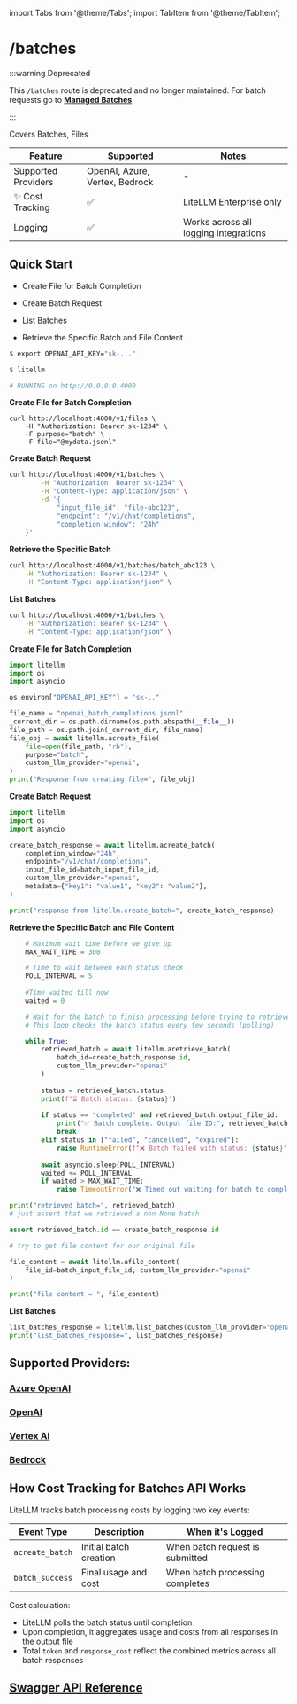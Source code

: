 import Tabs from '@theme/Tabs';
import TabItem from '@theme/TabItem';

# /batches

:::warning Deprecated

This `/batches` route is deprecated and no longer maintained. For batch requests go to **[Managed Batches](/docs/proxy/managed_batches)**

:::

Covers Batches, Files

| Feature | Supported | Notes | 
|-------|-------|-------|
| Supported Providers | OpenAI, Azure, Vertex, Bedrock | - |
| ✨ Cost Tracking | ✅ | LiteLLM Enterprise only |
| Logging | ✅ | Works across all logging integrations |

## Quick Start 

- Create File for Batch Completion

- Create Batch Request

- List Batches

- Retrieve the Specific Batch and File Content


<Tabs>
<TabItem value="proxy" label="LiteLLM PROXY Server">

```bash
$ export OPENAI_API_KEY="sk-..."

$ litellm

# RUNNING on http://0.0.0.0:4000
```

**Create File for Batch Completion**

```shell
curl http://localhost:4000/v1/files \
    -H "Authorization: Bearer sk-1234" \
    -F purpose="batch" \
    -F file="@mydata.jsonl"
```

**Create Batch Request**

```bash
curl http://localhost:4000/v1/batches \
        -H "Authorization: Bearer sk-1234" \
        -H "Content-Type: application/json" \
        -d '{
            "input_file_id": "file-abc123",
            "endpoint": "/v1/chat/completions",
            "completion_window": "24h"
    }'
```

**Retrieve the Specific Batch**

```bash
curl http://localhost:4000/v1/batches/batch_abc123 \
    -H "Authorization: Bearer sk-1234" \
    -H "Content-Type: application/json" \
```


**List Batches**

```bash
curl http://localhost:4000/v1/batches \
    -H "Authorization: Bearer sk-1234" \
    -H "Content-Type: application/json" \
```

</TabItem>
<TabItem value="sdk" label="SDK">

**Create File for Batch Completion**

```python
import litellm
import os 
import asyncio

os.environ["OPENAI_API_KEY"] = "sk-.."

file_name = "openai_batch_completions.jsonl"
_current_dir = os.path.dirname(os.path.abspath(__file__))
file_path = os.path.join(_current_dir, file_name)
file_obj = await litellm.acreate_file(
    file=open(file_path, "rb"),
    purpose="batch",
    custom_llm_provider="openai",
)
print("Response from creating file=", file_obj)
```

**Create Batch Request**

```python
import litellm
import os 
import asyncio

create_batch_response = await litellm.acreate_batch(
    completion_window="24h",
    endpoint="/v1/chat/completions",
    input_file_id=batch_input_file_id,
    custom_llm_provider="openai",
    metadata={"key1": "value1", "key2": "value2"},
)

print("response from litellm.create_batch=", create_batch_response)
```

**Retrieve the Specific Batch and File Content**

```python
    # Maximum wait time before we give up
    MAX_WAIT_TIME = 300  

    # Time to wait between each status check
    POLL_INTERVAL = 5
    
    #Time waited till now 
    waited = 0

    # Wait for the batch to finish processing before trying to retrieve output
    # This loop checks the batch status every few seconds (polling)

    while True:
        retrieved_batch = await litellm.aretrieve_batch(
            batch_id=create_batch_response.id,
            custom_llm_provider="openai"
        )
        
        status = retrieved_batch.status
        print(f"⏳ Batch status: {status}")
        
        if status == "completed" and retrieved_batch.output_file_id:
            print("✅ Batch complete. Output file ID:", retrieved_batch.output_file_id)
            break
        elif status in ["failed", "cancelled", "expired"]:
            raise RuntimeError(f"❌ Batch failed with status: {status}")
        
        await asyncio.sleep(POLL_INTERVAL)
        waited += POLL_INTERVAL
        if waited > MAX_WAIT_TIME:
            raise TimeoutError("❌ Timed out waiting for batch to complete.")

print("retrieved batch=", retrieved_batch)
# just assert that we retrieved a non None batch

assert retrieved_batch.id == create_batch_response.id

# try to get file content for our original file

file_content = await litellm.afile_content(
    file_id=batch_input_file_id, custom_llm_provider="openai"
)

print("file content = ", file_content)
```

**List Batches**

```python
list_batches_response = litellm.list_batches(custom_llm_provider="openai", limit=2)
print("list_batches_response=", list_batches_response)
```

</TabItem>

</Tabs>


## **Supported Providers**:
### [Azure OpenAI](./providers/azure#azure-batches-api)
### [OpenAI](#quick-start)
### [Vertex AI](./providers/vertex#batch-apis)
### [Bedrock](./providers/bedrock_batches)


## How Cost Tracking for Batches API Works

LiteLLM tracks batch processing costs by logging two key events:

| Event Type | Description | When it's Logged |
|------------|-------------|------------------|
| `acreate_batch` | Initial batch creation | When batch request is submitted |
| `batch_success` | Final usage and cost | When batch processing completes |

Cost calculation:

- LiteLLM polls the batch status until completion
- Upon completion, it aggregates usage and costs from all responses in the output file
- Total `token` and `response_cost` reflect the combined metrics across all batch responses





## [Swagger API Reference](https://litellm-api.up.railway.app/#/batch)
